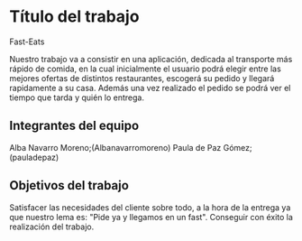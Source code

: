 # Título del trabajo

Fast-Eats

Nuestro trabajo va a consistir en una aplicación, dedicada al transporte más rápido de comida, en la cual inicialmente el usuario podrá elegir entre las mejores ofertas de distintos restaurantes, escogerá su pedido y llegará rapidamente a su casa. Además una vez realizado el pedido se podrá ver el tiempo que tarda y quién lo entrega.


## Integrantes del equipo
Alba Navarro Moreno;(Albanavarromoreno)
Paula de Paz Gómez;(pauladepaz)

## Objetivos del trabajo
Satisfacer las necesidades del cliente sobre todo, a la hora de la entrega ya que nuestro lema es: "Pide ya y llegamos en un fast".
Conseguir con éxito la realización del trabajo.
